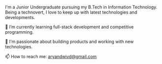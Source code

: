I'm a Junior Undergraduate pursuing my B.Tech in Information Technology. Being a technovert, I love to keep up with latest technologies and developments.

🌱 I’m currently learning full-stack development and competitive programming.

💬 I'm passionate about building products and working with new technologies.

📫 How to reach me: aryandwivd@gmail.com

